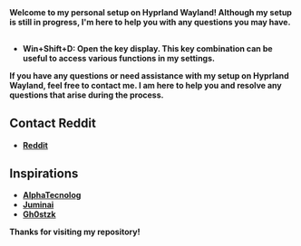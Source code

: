 <h2><strong><Personal Settings in Hyprland Wayland</strong></h2>

Welcome to my personal setup on Hyprland Wayland! Although my setup is still in progress, I'm here to help you with any questions you may have.

<h2><strong><keys Maps</strong></h2>

- **Win+Shift+D:** Open the key display. This key combination can be useful to access various functions in my settings.

If you have any questions or need assistance with my setup on Hyprland Wayland, feel free to contact me. I am here to help you and resolve any questions that arise during the process.

<h2><strong>Contact Reddit</strong></h2>
<ul>
    <li><a href="https://www.reddit.com/user/ProfessionLower9249"><strong>Reddit</strong></a></li>
</ul>

<h2><strong>Inspirations</strong></h2>
<ul>
  <li><a href="https://github.com/AlphaTechnolog/dotfiles"><strong>AlphaTecnolog</strong></a></li>
  <li><a href="https://github.com/juminai/dotfiles"><strong>Juminai</strong></a></li>
  <li><a href="https://github.com/gh0stzk/dotfiles"><strong>Gh0stzk</strong></a></li>
</ul>

Thanks for visiting my repository!
